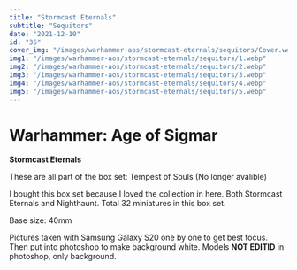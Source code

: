 ```yaml
---
title: "Stormcast Eternals"
subtitle: "Sequitors"
date: "2021-12-10"
id: "36"
cover_img: "/images/warhammer-aos/stormcast-eternals/sequitors/Cover.webp"
img1: "/images/warhammer-aos/stormcast-eternals/sequitors/1.webp"
img2: "/images/warhammer-aos/stormcast-eternals/sequitors/2.webp"
img3: "/images/warhammer-aos/stormcast-eternals/sequitors/3.webp"
img4: "/images/warhammer-aos/stormcast-eternals/sequitors/4.webp"
img5: "/images/warhammer-aos/stormcast-eternals/sequitors/5.webp"
---
```


# Warhammer: Age of Sigmar

**Stormcast Eternals**

These are all part of the box set: Tempest of Souls (No longer avalible)

I bought this box set because I loved the collection in here. Both Stormcast Eternals and Nighthaunt. Total 32 miniatures in this box set.

Base size: 40mm

Pictures taken with Samsung Galaxy S20 one by one to get best focus. Then put into photoshop to make background white. Models **NOT EDITID** in photoshop, only background.